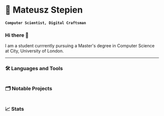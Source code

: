 # 🚀 Mateusz Stepien

**`Computer Scientist, Digital Craftsman`**

### Hi there 👋

I am a student currrently pursuing a Master's degree in Computer Science at City, University of London.

---

### 🛠 Languages and Tools

#

### 🗂 Notable Projects

#

### 📈 Stats

#

<!--
**mateuszs6/mateuszs6** is a ✨ _special_ ✨ repository because its `README.md` (this file) appears on your GitHub profile.

Here are some ideas to get you started:

- 🔭 I’m currently working on ...
- 🌱 I’m currently learning ...
- 👯 I’m looking to collaborate on ...
- 🤔 I’m looking for help with ...
- 💬 Ask me about ...
- 📫 How to reach me: ...
- 😄 Pronouns: ...
- ⚡ Fun fact: ...
-->
